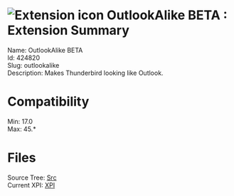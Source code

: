 # ![Extension icon](https://addons.thunderbird.net/user-media/addon_icons/424/424820-64.png?modified=1397888429) OutlookAlike BETA : Extension Summary

Name: OutlookAlike BETA  
Id: 424820  
Slug: outlookalike  
Description: Makes Thunderbird looking like Outlook.
  

# Compatibility
Min: 17.0  
Max: 45.*  

# Files

Source Tree: [Src](C:/Dev/Thunderbird/ThunderKdB/xall/xOther/424820-outlookalike/src)  
Current XPI: [XPI](C:/Dev/Thunderbird/ThunderKdB/xall/xOther/424820-outlookalike/xpi)  



